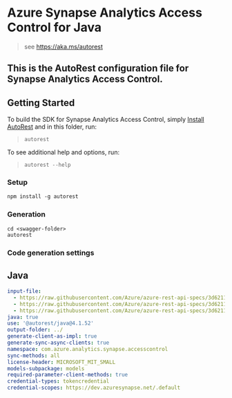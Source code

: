 # Azure Synapse Analytics Access Control for Java

> see https://aka.ms/autorest

This is the AutoRest configuration file for Synapse Analytics Access Control.
---
## Getting Started

To build the SDK for Synapse Analytics Access Control, simply [Install AutoRest](https://aka.ms/autorest) and in this folder, run:

> `autorest`

To see additional help and options, run:

> `autorest --help`

### Setup
```ps
npm install -g autorest
```

### Generation

```ps
cd <swagger-folder>
autorest
```

### Code generation settings

## Java

```yaml
input-file:
  - https://raw.githubusercontent.com/Azure/azure-rest-api-specs/3d6211cf28f83236cdf78e7cfc50efd3fb7cba72/specification/synapse/data-plane/Microsoft.Synapse/stable/2020-12-01/checkAccessSynapseRbac.json
  - https://raw.githubusercontent.com/Azure/azure-rest-api-specs/3d6211cf28f83236cdf78e7cfc50efd3fb7cba72/specification/synapse/data-plane/Microsoft.Synapse/stable/2020-12-01/roleDefinitions.json
  - https://raw.githubusercontent.com/Azure/azure-rest-api-specs/3d6211cf28f83236cdf78e7cfc50efd3fb7cba72/specification/synapse/data-plane/Microsoft.Synapse/stable/2020-12-01/roleAssignments.json
java: true
use: '@autorest/java@4.1.52'
output-folder: ../
generate-client-as-impl: true
generate-sync-async-clients: true
namespace: com.azure.analytics.synapse.accesscontrol
sync-methods: all
license-header: MICROSOFT_MIT_SMALL
models-subpackage: models
required-parameter-client-methods: true
credential-types: tokencredential
credential-scopes: https://dev.azuresynapse.net/.default
```
